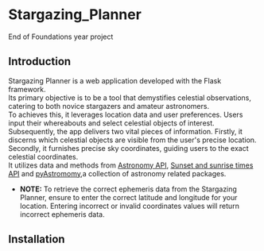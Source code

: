 # Stargazing_Planner
End of Foundations year project

## Introduction
Stargazing Planner is a web application developed with the Flask framework.  
Its primary objective is to be a tool that demystifies celestial observations, catering to both novice stargazers and amateur astronomers.  
To achieves this, it leverages location data and user preferences. Users input their whereabouts and select celestial objects of interest.  
Subsequently, the app delivers two vital pieces of information. Firstly, it discerns which celestial objects are visible from the user's precise location. Secondly, it furnishes precise sky coordinates, guiding users to the exact celestial coordinates.  
It utilizes data and methods from [Astronomy API](https://astronomyapi.com/), [Sunset and sunrise times API](https://sunrise-sunset.org/api) and [pyAstromomy](https://pyastronomy.readthedocs.io/en/latest/index.html),a collection of astronomy related packages.  
- **NOTE:** To retrieve the correct ephemeris data from the Stargazing Planner, ensure to enter the correct latitude and longitude for your location.
Entering incorrect or invalid coordinates values will return incorrect ephemeris data.


## Installation













